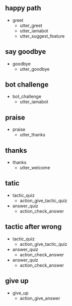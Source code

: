 ## happy path
* greet
  - utter_greet
  - utter_iamabot
  - utter_suggest_feature

## say goodbye
* goodbye
  - utter_goodbye

## bot challenge
* bot_challenge
  - utter_iamabot

## praise
* praise
  - utter_thanks

## thanks
* thanks
  - utter_welcome

## tatic
* tactic_quiz
  - action_give_tactic_quiz
* answer_quiz
  - action_check_answer

## tactic after wrong
* tactic_quiz
  - action_give_tactic_quiz
* answer_quiz
  - action_check_answer
* answer_quiz
  - action_check_answer

## give up
* give_up
  - action_give_answer
